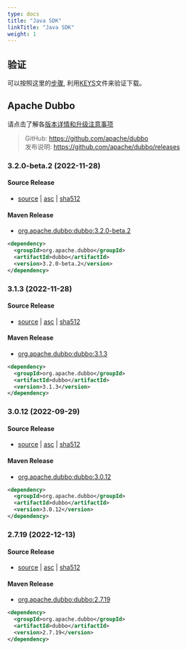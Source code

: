 ```yaml
---
type: docs
title: "Java SDK"
linkTitle: "Java SDK"
weight: 1
---
```


## 验证

可以按照这里的[步骤](https://www.apache.org/info/verification), 利用[KEYS](https://downloads.apache.org/dubbo/KEYS)文件来验证下载。

## Apache Dubbo

请点击了解各[版本详情和升级注意事项](/zh/docsv2.7/user/versions/)

> GitHub: https://github.com/apache/dubbo \
> 发布说明: https://github.com/apache/dubbo/releases
>

### 3.2.0-beta.2 (2022-11-28)

#### Source Release

* [source](https://www.apache.org/dyn/closer.lua/dubbo/3.2.0-beta.2/apache-dubbo-3.2.0-beta.2-src.zip) |
  [asc](https://www.apache.org/dyn/closer.lua/dubbo/3.2.0-beta.2/apache-dubbo-3.2.0-beta.2-src.zip.asc) |
  [sha512](https://www.apache.org/dyn/closer.lua/dubbo/3.2.0-beta.2/apache-dubbo-3.2.0-beta.2-src.zip.sha512)

#### Maven Release

* [org.apache.dubbo:dubbo:3.2.0-beta.2](https://search.maven.org/artifact/org.apache.dubbo/dubbo/3.2.0-beta.2/jar)

```xml
<dependency>
  <groupId>org.apache.dubbo</groupId>
  <artifactId>dubbo</artifactId>
  <version>3.2.0-beta.2</version>
</dependency>
```

### 3.1.3 (2022-11-28)

#### Source Release

* [source](https://www.apache.org/dyn/closer.lua/dubbo/3.1.3/apache-dubbo-3.1.3-src.zip) |
  [asc](https://www.apache.org/dyn/closer.lua/dubbo/3.1.3/apache-dubbo-3.1.3-src.zip.asc) |
  [sha512](https://www.apache.org/dyn/closer.lua/dubbo/3.1.3/apache-dubbo-3.1.3-src.zip.sha512)

#### Maven Release

* [org.apache.dubbo:dubbo:3.1.3](https://search.maven.org/artifact/org.apache.dubbo/dubbo/3.1.3/jar)

```xml
<dependency>
  <groupId>org.apache.dubbo</groupId>
  <artifactId>dubbo</artifactId>
  <version>3.1.3</version>
</dependency>
```

### 3.0.12 (2022-09-29)

#### Source Release

* [source](https://www.apache.org/dyn/closer.lua/dubbo/3.0.12/apache-dubbo-3.0.12-src.zip) |
  [asc](https://www.apache.org/dyn/closer.lua/dubbo/3.0.12/apache-dubbo-3.0.12-src.zip.asc) |
  [sha512](https://www.apache.org/dyn/closer.lua/dubbo/3.0.12/apache-dubbo-3.0.12-src.zip.sha512)

#### Maven Release

* [org.apache.dubbo:dubbo:3.0.12](https://search.maven.org/artifact/org.apache.dubbo/dubbo/3.0.12/jar)

```xml
<dependency>
  <groupId>org.apache.dubbo</groupId>
  <artifactId>dubbo</artifactId>
  <version>3.0.12</version>
</dependency>
```

### 2.7.19 (2022-12-13)

#### Source Release

* [source](https://www.apache.org/dyn/closer.lua/dubbo/2.7.19/apache-dubbo-2.7.19-src.zip) |
  [asc](https://www.apache.org/dyn/closer.lua/dubbo/2.7.19/apache-dubbo-2.7.19-src.zip.asc) |
  [sha512](https://www.apache.org/dyn/closer.lua/dubbo/2.7.19/apache-dubbo-2.7.19-src.zip.sha512)


#### Maven Release

* [org.apache.dubbo:dubbo:2.7.19](https://search.maven.org/artifact/org.apache.dubbo/dubbo/2.7.19/jar)

```xml
<dependency>
  <groupId>org.apache.dubbo</groupId>
  <artifactId>dubbo</artifactId>
  <version>2.7.19</version>
</dependency>
```
